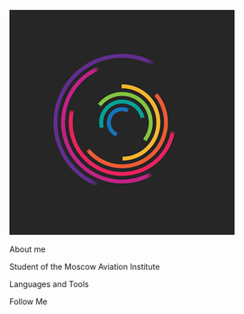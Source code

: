 ![Header](https://github.com/frankeloff/frankeloff/blob/main/assets/PYBr.gif)

About me

Student of the Moscow Aviation Institute

Languages and Tools

Follow Me